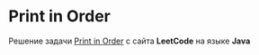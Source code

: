 # Print in Order
Решение задачи [Print in Order](https://leetcode.com/problems/print-in-order/) с сайта **LeetCode** на языке **Java**